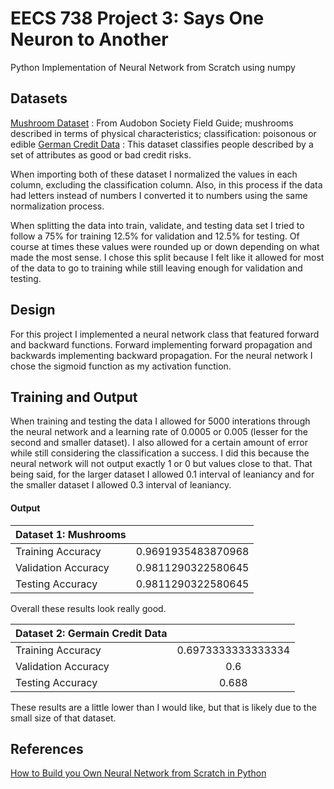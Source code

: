 # EECS 738 Project 3: Says One Neuron to Another
Python Implementation of Neural Network from Scratch using numpy

## Datasets

[Mushroom Dataset](https://archive.ics.uci.edu/ml/datasets/mushroom) : From Audobon Society Field Guide; mushrooms described in terms of physical characteristics; classification: poisonous or edible
[German Credit Data](https://archive.ics.uci.edu/ml/datasets/statlog+(german+credit+data)) : This dataset classifies people described by a set of attributes as good or bad credit risks.

When importing both of these dataset I normalized the values in each column, excluding the classification column. Also, in this process if the data had letters instead of numbers I converted it to numbers using the same normalization process. 

When splitting the data into train, validate, and testing data set I tried to follow a 75% for training 12.5% for validation and 12.5% for testing. Of course at times these values were rounded up or down depending on what made the most sense. I chose this split because I felt like it allowed for most of the data to go to training while still leaving enough for validation and testing. 

## Design 
For this project I implemented a neural network class that featured forward and backward functions. Forward implementing forward propagation and backwards implementing backward propagation. For the neural network I chose the sigmoid function as my activation function. 

## Training and Output
When training and testing the data I allowed for 5000 interations through the neural network and a learning rate of 0.0005 or 0.005 (lesser for the second and smaller dataset). I also allowed for a certain amount of error while still considering the classification a success. I did this because the neural network will not output exactly 1 or 0 but values close to that. That being said, for the larger dataset I allowed 0.1 interval of leaniancy and for the smaller dataset I allowed 0.3 interval of leaniancy.

#### Output
|Dataset 1: Mushrooms|                    |
|-------------------|:------------------:|
| Training Accuracy | 0.9691935483870968 |
| Validation Accuracy | 0.9811290322580645|
| Testing Accuracy  | 0.9811290322580645 |

Overall these results look really good. 

|Dataset 2: Germain Credit Data|           |
|-------------------|:------------------:|
| Training Accuracy | 0.6973333333333334 |
| Validation Accuracy | 0.6|
| Testing Accuracy  | 0.688              |

These results are a little lower than I would like, but that is likely due to the small size of that dataset.



## References
[How to Build you Own Neural Network from Scratch in Python](https://towardsdatascience.com/how-to-build-your-own-neural-network-from-scratch-in-python-68998a08e4f6)
